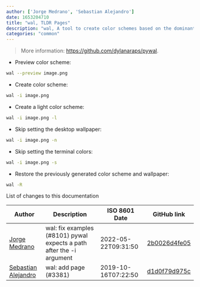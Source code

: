 ```yaml
---
author: ['Jorge Medrano', 'Sebastian Alejandro']
date: 1653204710
title: "wal, TLDR Pages"
description: "wal, A tool to create color schemes based on the dominant colors of a wallpaper."
categories: "common"
---
```

> More information: <https://github.com/dylanaraps/pywal>.

- Preview color scheme:

```bash
wal --preview image.png
```

- Create color scheme:

```bash
wal -i image.png
```

- Create a light color scheme:

```bash
wal -i image.png -l
```

- Skip setting the desktop wallpaper:

```bash
wal -i image.png -n
```

- Skip setting the terminal colors:

```bash
wal -i image.png -s
```

- Restore the previously generated color scheme and wallpaper:

```bash
wal -R
```
List of changes to this documentation


Author | Description | ISO 8601 Date | GitHub link
------|-----|-----|-----
[Jorge Medrano](mailto:jamedranoa@unal.edu.co) | wal: fix examples (#8101) pywal expects a path after the -i argument | 2022-05-22T09:31:50 | [2b0026d4fe05](https://github.com/tldr-pages/tldr/commit/2b0026d4fe05535e6bab3240b838326f47078685)
[Sebastian Alejandro](mailto:sebastian1231alejandro@gmail.com) | wal: add page (#3381) | 2019-10-16T07:22:50 | [d1d0f79d975c](https://github.com/tldr-pages/tldr/commit/d1d0f79d975c5340950e90b39ab7baa47b1965aa)

